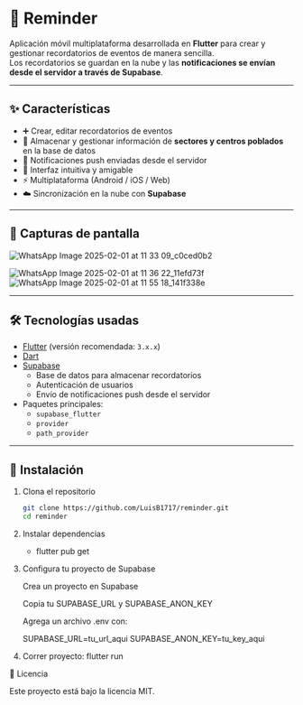 # 📅 Reminder

Aplicación móvil multiplataforma desarrollada en **Flutter** para crear y gestionar recordatorios de eventos de manera sencilla.  
Los recordatorios se guardan en la nube y las **notificaciones se envían desde el servidor a través de Supabase**.

---

## ✨ Características

- ➕ Crear, editar recordatorios de eventos
- 💾 Almacenar y gestionar información de **sectores y centros poblados** en la base de datos  
- 🔔 Notificaciones push enviadas desde el servidor  
- 📱 Interfaz intuitiva y amigable  
- ⚡ Multiplataforma (Android / iOS / Web)  
- ☁️ Sincronización en la nube con **Supabase**  

---

## 📸 Capturas de pantalla

 ![WhatsApp Image 2025-02-01 at 11 33 09_c0ced0b2](https://github.com/user-attachments/assets/18dfdded-66b2-4601-87d4-8b3f38cac152)

![WhatsApp Image 2025-02-01 at 11 36 22_11efd73f](https://github.com/user-attachments/assets/277c924e-c591-4948-b7ba-70581d40306a)
![WhatsApp Image 2025-02-01 at 11 55 18_141f338e](https://github.com/user-attachments/assets/a22a4535-7e5c-48af-afa8-54bfc4564ed0)


---

## 🛠️ Tecnologías usadas

- [Flutter](https://flutter.dev/) (versión recomendada: `3.x.x`)  
- [Dart](https://dart.dev/)  
- [Supabase](https://supabase.com/)  
  - Base de datos para almacenar recordatorios  
  - Autenticación de usuarios  
  - Envío de notificaciones push desde el servidor  
- Paquetes principales:
  - `supabase_flutter`
  - `provider`
  - `path_provider`
---

## 🚀 Instalación

1. Clona el repositorio  
   ```bash
   git clone https://github.com/LuisB1717/reminder.git
   cd reminder
2. Instalar dependencias
   - flutter pub get
     
3. Configura tu proyecto de Supabase

    Crea un proyecto en Supabase
    
    Copia tu SUPABASE_URL y SUPABASE_ANON_KEY
    
    Agrega un archivo .env con:
    
    SUPABASE_URL=tu_url_aqui
    SUPABASE_ANON_KEY=tu_key_aqui

4. Correr proyecto:
  flutter run


📜 Licencia

Este proyecto está bajo la licencia MIT.
